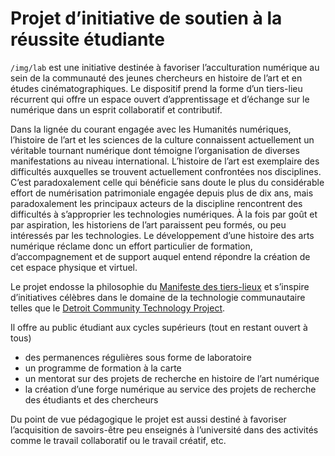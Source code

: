 # Projet d’initiative de soutien à la réussite étudiante

`/img/lab` est une initiative destinée à favoriser l’acculturation numérique au sein de la communauté des jeunes chercheurs en histoire de l’art et en études cinématographiques. Le dispositif prend la forme d’un tiers-lieu récurrent qui offre un espace ouvert d’apprentissage et d’échange sur le numérique dans un esprit collaboratif et contributif.

Dans la lignée du courant engagée avec les Humanités numériques, l’histoire de l’art et les sciences de la culture connaissent actuellement un véritable tournant numérique dont témoigne l’organisation de diverses manifestations au niveau international. L’histoire de l’art est exemplaire des difficultés auxquelles se trouvent actuellement confrontées nos disciplines. C’est paradoxalement celle qui bénéficie sans doute le plus du considérable effort de numérisation patrimoniale engagée depuis plus de dix ans, mais paradoxalement les principaux acteurs de la discipline rencontrent des difficultés à s’approprier les technologies numériques. À la fois par goût et par aspiration, les historiens de l’art paraissent peu formés, ou peu intéressés par les technologies. Le développement d’une histoire des arts numérique réclame donc un effort particulier de formation, d’accompagnement et de support auquel entend répondre la création de cet espace physique et virtuel.

Le projet endosse la philosophie du [Manifeste des tiers-lieux]() et s’inspire d’initiatives célèbres dans le domaine de la technologie communautaire telles que le [Detroit Community Technology Project](https://www.alliedmedia.org/dctp).

Il offre au public étudiant aux cycles supérieurs (tout en restant ouvert à tous)
- des permanences régulières sous forme de laboratoire
- un programme de formation à la carte
- un mentorat sur des projets de recherche en histoire de l’art numérique
- la création d’une forge numérique au service des projets de recherche des étudiants et des chercheurs


Du point de vue pédagogique le projet est aussi destiné à favoriser l’acquisition de savoirs-être peu enseignés à l’université dans des activités comme le travail collaboratif ou le travail créatif, etc.

